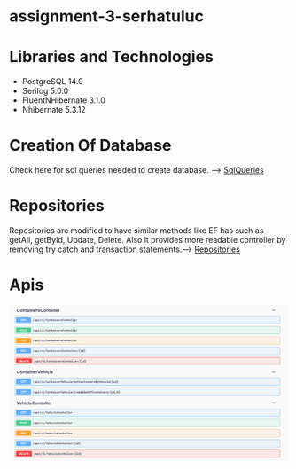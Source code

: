 # assignment-3-serhatuluc

Libraries and Technologies
===============================

* PostgreSQL 14.0
* Serilog 5.0.0
* FluentNHibernate 3.1.0
* Nhibernate 5.3.12


Creation Of Database
===============================
Check here for sql queries needed to create database. -->
[SqlQueries](https://github.com/195-Patika-Dev-Paycore-Net-Bootcamp/assignment-3-serhatuluc/blob/main/sqlqueries.md)

Repositories
===============================
Repositories are modified to have similar methods like EF has such as getAll, getById, Update, Delete. Also it provides more readable controller by removing try catch and transaction statements.--> [Repositories](https://github.com/195-Patika-Dev-Paycore-Net-Bootcamp/assignment-3-serhatuluc/tree/main/PycApi/DataAccess/Concrete)

Apis
===============================
![](AllApis.PNG)
